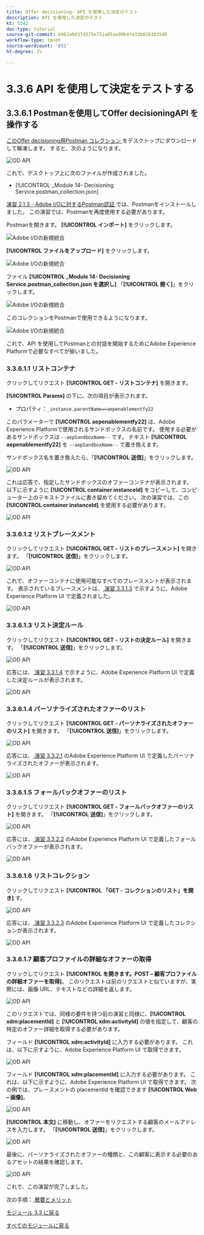 ```yaml
---
title: Offer decisioning- API を使用した決定のテスト
description: API を使用した決定のテスト
kt: 5342
doc-type: tutorial
source-git-commit: 6962a0d37d375e751a05ae99b4f433b0283835d0
workflow-type: tm+mt
source-wordcount: '651'
ht-degree: 1%

---
```


# 3.3.6 API を使用して決定をテストする

## 3.3.6.1 Postmanを使用してOffer decisioningAPI を操作する

[ このOffer decisioning用Postman コレクション ](./../../../assets/postman/postman_offer-decisioning.zip) をデスクトップにダウンロードして解凍します。 すると、次のようになります。

![OD API](./images/unzip.png)

これで、デスクトップ上に次のファイルが作成されました。

- [!UICONTROL _Module 14- Decisioning Service.postman_collection.json]

[ 演習 2.1.3 - Adobe I/Oに対するPostman認証 ](./../../../modules/rtcdp-b2c/module2.1/ex3.md) では、Postmanをインストールしました。 この演習では、Postmanを再度使用する必要があります。

Postmanを開きます。 **[!UICONTROL インポート]** をクリックします。

![Adobe I/Oの新規統合 ](./images/postmanui.png)

**[!UICONTROL ファイルをアップロード]** をクリックします。

![Adobe I/Oの新規統合 ](./images/pm1.png)

ファイル **[!UICONTROL _Module 14- Decisioning Service.postman_collection.json を選択し]** 「**[!UICONTROL 開く]**」をクリックします。

![Adobe I/Oの新規統合 ](./images/pm2.png)

このコレクションをPostmanで使用できるようになります。

![Adobe I/Oの新規統合 ](./images/pm3.png)

これで、API を使用してPostmanとの対話を開始するためにAdobe Experience Platformで必要なすべてが揃いました。

### 3.3.6.1.1 リストコンテナ

クリックしてリクエスト **[!UICONTROL GET - リストコンテナ]** を開きます。

**[!UICONTROL Params]** の下に、次の項目が表示されます。

- プロパティ：`_instance.parentName==aepenablementfy22`

このパラメーターで **[!UICONTROL aepenablementfy22]** は、Adobe Experience Platformで使用されるサンドボックスの名前です。 使用する必要があるサンドボックスは `--aepSandboxName--` です。 テキスト **[!UICONTROL aepenablementfy22]** を `--aepSandboxName--` で置き換えます。

サンドボックス名を置き換えたら、「**[!UICONTROL 送信]**」をクリックします。

![OD API](./images/api2.png)

これは応答で、指定したサンドボックスのオファーコンテナが表示されます。 以下に示すように **[!UICONTROL container instanceId]** をコピーして、コンピューター上のテキストファイルに書き留めてください。 次の演習では、この **[!UICONTROL container instanceId]** を使用する必要があります。

![OD API](./images/api3.png)

### 3.3.6.1.2 リストプレースメント

クリックしてリクエスト **[!UICONTROL GET - リストのプレースメント]** を開きます。 「**[!UICONTROL 送信]**」をクリックします。

![OD API](./images/api4.png)

これで、オファーコンテナに使用可能なすべてのプレースメントが表示されます。 表示されているプレースメントは、[ 演習 3.3.1.3](./ex1.md) で示すように、Adobe Experience Platform UI で定義されました。

![OD API](./images/api5.png)

### 3.3.6.1.3 リスト決定ルール

クリックしてリクエスト **[!UICONTROL GET - リストの決定ルール]** を開きます。 「**[!UICONTROL 送信]**」をクリックします。

![OD API](./images/api6.png)

応答には、[ 演習 3.3.1.4](./ex1.md) で示すように、Adobe Experience Platform UI で定義した決定ルールが表示されます。

![OD API](./images/api7.png)

### 3.3.6.1.4 パーソナライズされたオファーのリスト

クリックしてリクエスト **[!UICONTROL GET - パーソナライズされたオファーのリスト]** を開きます。 「**[!UICONTROL 送信]**」をクリックします。

![OD API](./images/api8.png)

応答には、[ 演習 3.3.2.1](./ex2.md) のAdobe Experience Platform UI で定義したパーソナライズされたオファーが表示されます。

![OD API](./images/api9.png)

### 3.3.6.1.5 フォールバックオファーのリスト

クリックしてリクエスト **[!UICONTROL GET - フォールバックオファーのリスト]** を開きます。 「**[!UICONTROL 送信]**」をクリックします。

![OD API](./images/api10.png)

応答には、[ 演習 3.3.2.2](./ex2.md) のAdobe Experience Platform UI で定義したフォールバックオファーが表示されます。

![OD API](./images/api11.png)

### 3.3.6.1.6 リストコレクション

クリックしてリクエスト **[!UICONTROL 「GET - コレクションのリスト」を開き]** す。

![OD API](./images/api12.png)

応答には、[ 演習 3.3.2.3](./ex2.md) のAdobe Experience Platform UI で定義したコレクションが表示されます。

![OD API](./images/api13.png)

### 3.3.6.1.7 顧客プロファイルの詳細なオファーの取得

クリックしてリクエスト **[!UICONTROL を開きます。POST – 顧客プロファイルの詳細オファーを取得]**。 このリクエストは前のリクエストと似ていますが、実際には、画像 URL、テキストなどの詳細を返します。

![OD API](./images/api23.png)

このリクエストでは、同様の要件を持つ前の演習と同様に、**[!UICONTROL xdm:placementId]** と **[!UICONTROL xdm:activityId]** の値を指定して、顧客の特定のオファー詳細を取得する必要があります。

フィールド **[!UICONTROL xdm:activityId]** に入力する必要があります。 これは、以下に示すように、Adobe Experience Platform UI で取得できます。

![OD API](./images/activityid.png)

フィールド **[!UICONTROL xdm:placementId]** に入力する必要があります。 これは、以下に示すように、Adobe Experience Platform UI で取得できます。 次の例では、プレースメントの placementId を確認できます **[!UICONTROL Web – 画像]**。

![OD API](./images/placementid.png)

**[!UICONTROL 本文]** に移動し、オファーをリクエストする顧客のメールアドレスを入力します。 「**[!UICONTROL 送信]**」をクリックします。

![OD API](./images/api24.png)

最後に、パーソナライズされたオファーの種類と、この顧客に表示する必要のあるアセットの結果を確認します。

![OD API](./images/api25.png)

これで、この演習が完了しました。

次の手順：[ 概要とメリット ](./summary.md)

[モジュール 3.3 に戻る](./offer-decisioning.md)

[すべてのモジュールに戻る](./../../../overview.md)
